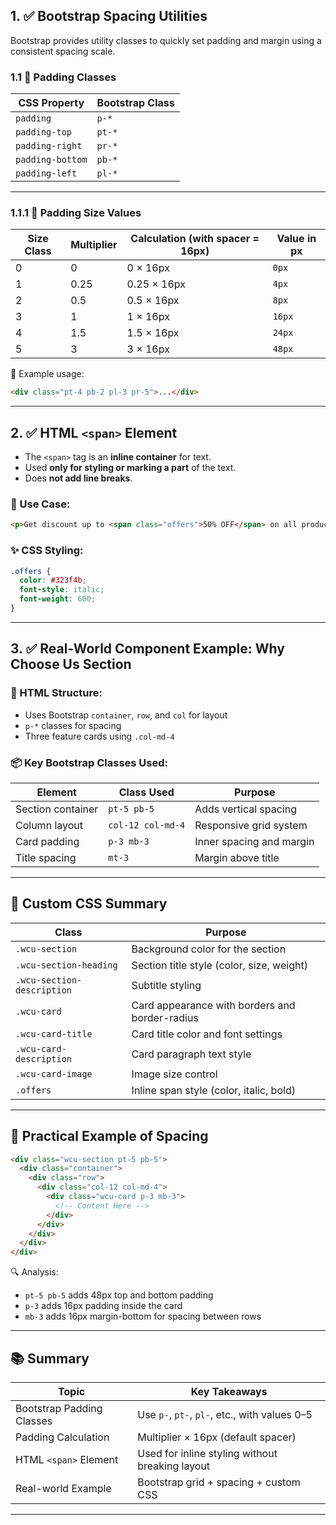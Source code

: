 ## 1. ✅ **Bootstrap Spacing Utilities**

Bootstrap provides utility classes to quickly set padding and margin using a consistent spacing scale.

### 1.1 🔹 **Padding Classes**

| CSS Property     | Bootstrap Class |
| ---------------- | --------------- |
| `padding`        | `p-*`           |
| `padding-top`    | `pt-*`          |
| `padding-right`  | `pr-*`          |
| `padding-bottom` | `pb-*`          |
| `padding-left`   | `pl-*`          |

---

### 1.1.1 📏 **Padding Size Values**

| Size Class | Multiplier | Calculation (with spacer = 16px) | Value in px |
| ---------- | ---------- | -------------------------------- | ----------- |
| 0          | 0          | 0 × 16px                         | `0px`       |
| 1          | 0.25       | 0.25 × 16px                      | `4px`       |
| 2          | 0.5        | 0.5 × 16px                       | `8px`       |
| 3          | 1          | 1 × 16px                         | `16px`      |
| 4          | 1.5        | 1.5 × 16px                       | `24px`      |
| 5          | 3          | 3 × 16px                         | `48px`      |

📝 Example usage:

```html
<div class="pt-4 pb-2 pl-3 pr-5">...</div>
```

---

## 2. ✅ **HTML `<span>` Element**

- The `<span>` tag is an **inline container** for text.
- Used **only for styling or marking a part** of the text.
- Does **not add line breaks**.

### 📌 Use Case:

```html
<p>Get discount up to <span class="offers">50% OFF</span> on all products!</p>
```

### ✨ CSS Styling:

```css
.offers {
  color: #323f4b;
  font-style: italic;
  font-weight: 600;
}
```

---

## 3. ✅ **Real-World Component Example: Why Choose Us Section**

### 🧩 HTML Structure:

- Uses Bootstrap `container`, `row`, and `col` for layout
- `p-*` classes for spacing
- Three feature cards using `.col-md-4`

### 📦 Key Bootstrap Classes Used:

| Element           | Class Used        | Purpose                  |
| ----------------- | ----------------- | ------------------------ |
| Section container | `pt-5 pb-5`       | Adds vertical spacing    |
| Column layout     | `col-12 col-md-4` | Responsive grid system   |
| Card padding      | `p-3 mb-3`        | Inner spacing and margin |
| Title spacing     | `mt-3`            | Margin above title       |

---

## 🎨 Custom CSS Summary

| Class                      | Purpose                                        |
| -------------------------- | ---------------------------------------------- |
| `.wcu-section`             | Background color for the section               |
| `.wcu-section-heading`     | Section title style (color, size, weight)      |
| `.wcu-section-description` | Subtitle styling                               |
| `.wcu-card`                | Card appearance with borders and border-radius |
| `.wcu-card-title`          | Card title color and font settings             |
| `.wcu-card-description`    | Card paragraph text style                      |
| `.wcu-card-image`          | Image size control                             |
| `.offers`                  | Inline span style (color, italic, bold)        |

---

## 🧪 Practical Example of Spacing

```html
<div class="wcu-section pt-5 pb-5">
  <div class="container">
    <div class="row">
      <div class="col-12 col-md-4">
        <div class="wcu-card p-3 mb-3">
          <!-- Content Here -->
        </div>
      </div>
    </div>
  </div>
</div>
```

🔍 Analysis:

- `pt-5 pb-5` adds 48px top and bottom padding
- `p-3` adds 16px padding inside the card
- `mb-3` adds 16px margin-bottom for spacing between rows

---

## 📚 Summary

| Topic                     | Key Takeaways                                   |
| ------------------------- | ----------------------------------------------- |
| Bootstrap Padding Classes | Use `p-`, `pt-`, `pl-`, etc., with values 0–5   |
| Padding Calculation       | Multiplier × 16px (default spacer)              |
| HTML `<span>` Element     | Used for inline styling without breaking layout |
| Real-world Example        | Bootstrap grid + spacing + custom CSS           |

---
